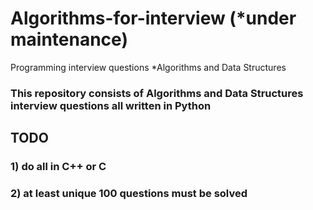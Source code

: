 # Algorithms-for-interview (*under maintenance)
Programming interview questions *Algorithms and Data Structures

### This repository consists of Algorithms and Data Structures interview questions all written in Python 
## TODO
### 1) do all in C++ or C
### 2) at least unique 100 questions must be solved


